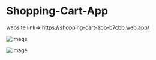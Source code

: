# Shopping-Cart-App

website link=> https://shopping-cart-app-b7cbb.web.app/

![image](https://github.com/abhistark007/Shopping-Cart-App/assets/58290134/409e687d-38a8-4b9b-a320-1ad479b86297)


![image](https://github.com/abhistark007/Shopping-Cart-App/assets/58290134/5fc6bd90-4e1c-4682-990e-f2e954dc679d)

